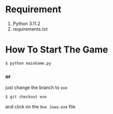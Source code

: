 # Requirement

1. Python 3.11.2
2. requirements.txt
  
# How To Start The Game
  
```bash
$ python mainGame.py
```
### or
just change the branch to `exe`
```bash
$ git checkout exe
```
and click on the `Ooo Jaaa.exe` file
